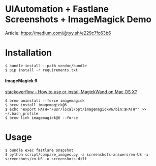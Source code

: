 UIAutomation + Fastlane Screenshots + ImageMagick Demo
===
Article: https://medium.com/@tyy.sh/e229c7fc63b6

Installation
===
```shell
$ bundle install --path vendor/bundle
$ pip install -r requirements.txt
```

#### ImageMagick 6
[stackoverflow - How to use or install MagickWand on Mac OS X?](https://stackoverflow.com/questions/24803747/how-to-use-or-install-magickwand-on-mac-os-x)

```shell
$ brew uninstall --force imagemagick
$ brew install imagemagick@6
$ echo 'export PATH="/usr/local/opt/imagemagick@6/bin:$PATH"' >> ~/.bash_profile
$ brew link imagemagick@6 --force
```

Usage
===
```shell
$ bundle exec fastlane snapshot
$ python script/compare_images.py -a screenshots-answers/en-US -i screenshots/en-US -o screenshots-diff
```